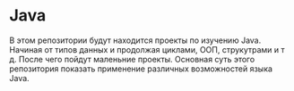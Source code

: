 # Java
В этом репозитории будут находится проекты по изучению Java. Начиная от типов данных и продолжая циклами, ООП, струкутрами и т д. После чего пойдут маленьние проекты. Основная суть этого репозитория показать применение различных возможностей языка Java.